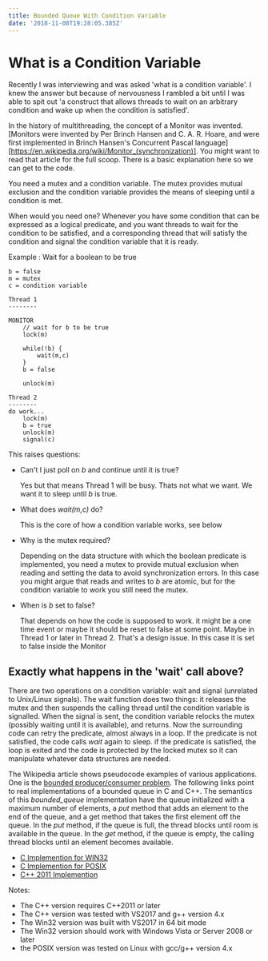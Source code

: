 ```yaml
---
title: Bounded Queue With Condition Variable
date: '2018-11-08T19:28:05.385Z'
---
```


# What is a Condition Variable

Recently I was interviewing and was asked 'what is a condition variable'. I knew the answer but because
of nervousness I rambled a bit until I was able to spit out 'a construct that allows threads to wait on
an arbitrary condition and wake up when the condition is satisfied'. 

In the history of multithreading, the concept of a Monitor was invented. [Monitors were invented by Per Brinch Hansen and C. A. R. Hoare, and were first implemented in Brinch Hansen's Concurrent Pascal language] [https://en.wikipedia.org/wiki/Monitor_(synchronization)]. You might want to read that article for the full scoop. There is a basic explanation here so we can get to the code.

You need a mutex and a condition variable. The mutex provides mutual exclusion and the condition variable provides the means of sleeping until a condition is met.

When would you need one? Whenever you have some condition that can be expressed as a logical predicate, and you want threads to wait for the condition to be satisfied, and a corresponding thread that will satisfy the condition and signal the condition variable that it is ready.

Example : Wait for a boolean to be true

```
b = false
m = mutex
c = condition variable

Thread 1
--------

MONITOR
    // wait for b to be true
    lock(m)

    while(!b) {
        wait(m,c)
    }
    b = false

    unlock(m)

Thread 2
--------
do work...
    lock(m)
    b = true
    unlock(m)
    signal(c)
```

This raises questions:
* Can't I just poll on *b* and continue until it is true? 

    Yes but that means Thread 1 will be busy. Thats not what we want. We want it to sleep
    until *b* is true.
* What does *wait(m,c)* do?    

    This is the core of how a condition variable works, see below
* Why is the mutex required?

    Depending on the data structure with which the boolean predicate
    is implemented, you need a mutex to provide mutual exclusion when
    reading and setting the data to avoid synchronization errors. In this case you 
    might argue that reads and writes to *b* are atomic, but for the condition variable
    to work you still need the mutex. 
* When is *b* set to false?

    That depends on how the code is supposed to work. it might be a one
    time event or maybe it should be reset to false at some point. Maybe 
    in Thread 1 or later in Thread 2. That's a design issue. In this case it is set to
    false inside the Monitor 

## Exactly what happens in the 'wait' call above?

There are two operations on a condition variable: wait and signal (unrelated to Unix/Linux signals).
The wait function does two things: it releases the mutex and then suspends the calling thread until
the condition variable is signalled. When the signal is sent, the condition variable relocks the mutex 
(possibly waiting until it is available), and returns. Now the surrounding code can retry the predicate,
almost always in a loop. If the predicate is not satisfied, the code calls *wait* again to sleep.
if the predicate is satisfied, the loop is exited and the code is protected by the locked mutex so 
it can manipulate whatever data structures are needed.

The Wikipedia article shows pseudocode examples of various applications. One is the [bounded producer/consumer
problem](https://en.wikipedia.org/wiki/Monitor_\(synchronization\)#Solving_the_bounded_producer/consumer_problem).
The following links point to real implementations of a bounded queue in C and C++. The semantics of this *bounded_queue* 
implementation have the queue initialized with a maximum number of elements, a *put* method that adds an element to the end of the queue, and a get method that takes the first element off the queue. In the *put* method, if the queue is full,
the thread blocks until room is available in the queue. In the *get* method, if the queue is empty, the calling
thread blocks until an element becomes available. 

* [C Implemention for WIN32](https://github.com/dmh2000/condvar/tree/master/win32])
* [C Implemention for POSIX](https://github.com/dmh2000/condvar/tree/master/posix)
* [C++ 2011 Implemention](https://github.com/dmh2000/condvar/tree/master/cpp)

Notes:
* The C++ version requires C++2011 or later
* The C++ version was tested with VS2017 and g++ version 4.x
* The Win32 version was built with VS2017 in 64 bit mode
* The Win32 version should work with Windows Vista or Server 2008 or later
* the POSIX version was tested on Linux with gcc/g++ version 4.x
